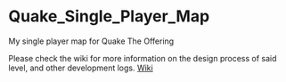# Quake_Single_Player_Map
My single player map for Quake The Offering

Please check the wiki for more information on the design process of said level, and other development logs.
[Wiki](https://github.com/Christopher-Villapuda/Quake_Single_Player_Map/wiki)
